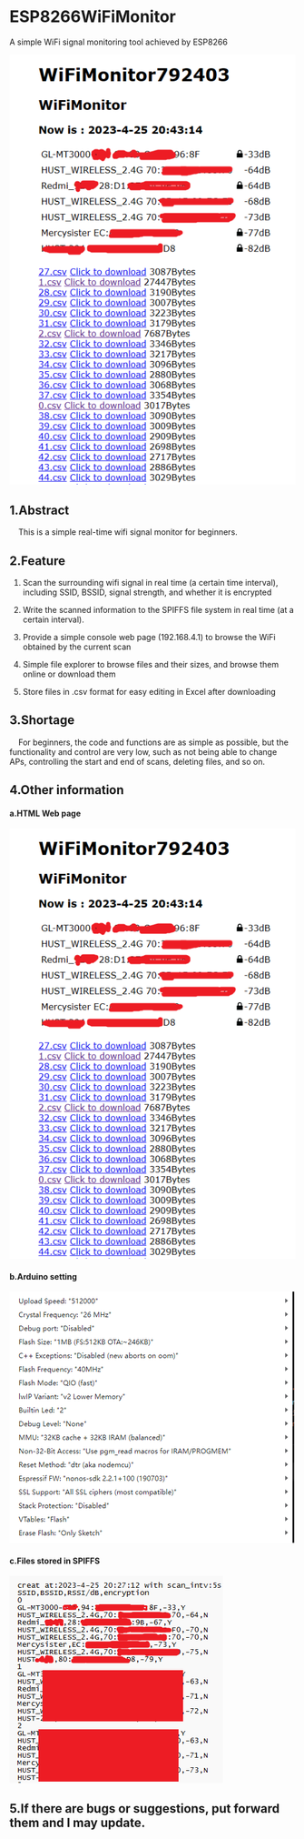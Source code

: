 # ESP8266WiFiMonitor

A simple WiFi signal monitoring tool achieved by ESP8266

<img title="" src="picture/root.png" alt="" data-align="center">

## 1.Abstract

    This is a simple real-time wifi signal monitor for beginners.

## 2.Feature

1. Scan the surrounding wifi signal in real time (a certain time interval), including SSID, BSSID, signal strength, and whether it is encrypted

2. Write the scanned information to the SPIFFS file system in real time (at a certain interval).

3. Provide a simple console web page (192.168.4.1) to browse the WiFi obtained by the current scan

4. Simple file explorer to browse files and their sizes, and browse them online or download them

5. Store files in .csv format for easy editing in Excel after downloading

## 3.Shortage

    For beginners, the code and functions are as simple as possible, but the functionality and control are very low, such as not being able to change APs, controlling the start and end of scans, deleting files, and so on.

## 4.Other information

#### a.HTML Web page

<img title="" src="picture\root.png" alt="" data-align="center">

#### b.Arduino setting

<img src="picture\arduinoo%20setting.png" title="" alt="" data-align="center">

#### c.Files stored in SPIFFS

<img src="picture\fileContent.png" title="" alt="" data-align="center">

## 5.If there are bugs or suggestions, put forward them and I may update.
